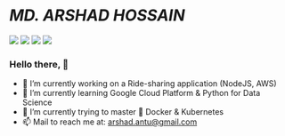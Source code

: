 # ***MD. ARSHAD HOSSAIN***
![](https://img.shields.io/badge/Developer-NodeJS-brightgreen) ![](https://img.shields.io/badge/DevOps-AWS-orange) ![](https://img.shields.io/badge/Exp-2+yrs-red) ![](https://img.shields.io/badge/Training-GCP-blue)
### Hello there, 👋
- 🔭 I’m currently working on a Ride-sharing application (NodeJS, AWS)
- 📃 I’m currently learning Google Cloud Platform & Python for Data Science
- 🌱 I’m currently trying to master 🐳 Docker & Kubernetes
- 📫 Mail to reach me at: arshad.antu@gmail.com

<!--
**antu12/antu12** is a ✨ _special_ ✨ repository because its `README.md` (this file) appears on your GitHub profile.

Here are some ideas to get you started:

- 🔭 I’m currently working on ...
- 🌱 I’m currently learning ...
- 👯 I’m looking to collaborate on ...
- 🤔 I’m looking for help with ...
- 💬 Ask me about ...
- 📫 How to reach me: ...
- 😄 Pronouns: ...
- ⚡ Fun fact: ...
-->
